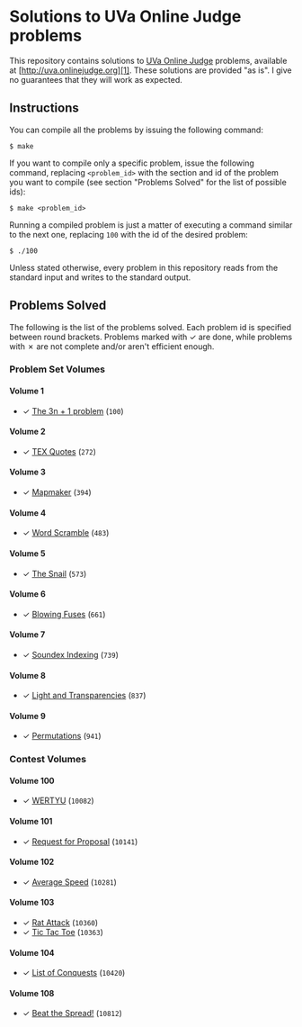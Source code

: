 # Solutions to UVa Online Judge problems

This repository contains solutions to [UVa Online Judge][1] problems, available at [http://uva.onlinejudge.org][1]. These solutions are provided "as is". I give no guarantees that they will work as expected.

## Instructions

You can compile all the problems by issuing the following command:

    $ make

If you want to compile only a specific problem, issue the following command, replacing `<problem_id>` with the section and id of the problem you want to compile (see section "Problems Solved" for the list of possible ids):

    $ make <problem_id>

Running a compiled problem is just a matter of executing a command similar to the next one, replacing `100` with the id of the desired problem:

    $ ./100

Unless stated otherwise, every problem in this repository reads from the standard input and writes to the standard output.

## Problems Solved

The following is the list of the problems solved. Each problem id is specified between round brackets. Problems marked with ✓ are done, while problems with ✗ are not complete and/or aren't efficient enough.

### Problem Set Volumes

#### Volume 1

* ✓ [The 3n + 1 problem][100] (`100`)

#### Volume 2

* ✓ [TEX Quotes][272] (`272`)

#### Volume 3

* ✓ [Mapmaker][394] (`394`)

#### Volume 4

* ✓ [Word Scramble][483] (`483`)

#### Volume 5

* ✓ [The Snail][573] (`573`)

#### Volume 6

* ✓ [Blowing Fuses][661] (`661`)

#### Volume 7

* ✓ [Soundex Indexing][739] (`739`)

#### Volume 8

* ✓ [Light and Transparencies][837] (`837`)

#### Volume 9

* ✓ [Permutations][941] (`941`)

### Contest Volumes

#### Volume 100

* ✓ [WERTYU][10082] (`10082`)

#### Volume 101

* ✓ [Request for Proposal][10141] (`10141`)

#### Volume 102

* ✓ [Average Speed][10281] (`10281`)

#### Volume 103

* ✓ [Rat Attack][10360] (`10360`)
* ✓ [Tic Tac Toe][10363] (`10363`)

#### Volume 104

* ✓ [List of Conquests][10420] (`10420`)

#### Volume 108

* ✓ [Beat the Spread!][10812] (`10812`)

[1]: http://uva.onlinejudge.org
[100]: http://uva.onlinejudge.org/external/1/100.html
[272]: http://uva.onlinejudge.org/external/2/272.html
[394]: http://uva.onlinejudge.org/external/3/394.html
[483]: http://uva.onlinejudge.org/external/4/483.html
[573]: http://uva.onlinejudge.org/external/5/573.html
[661]: http://uva.onlinejudge.org/external/6/661.html
[739]: http://uva.onlinejudge.org/external/7/739.html
[837]: http://uva.onlinejudge.org/external/8/837.html
[941]: http://uva.onlinejudge.org/external/9/941.html
[10082]: http://uva.onlinejudge.org/external/100/10082.html
[10141]: http://uva.onlinejudge.org/external/101/10141.html
[10281]: http://uva.onlinejudge.org/external/102/10281.html
[10360]: http://uva.onlinejudge.org/external/103/10360.html
[10363]: http://uva.onlinejudge.org/external/103/10363.html
[10420]: http://uva.onlinejudge.org/external/104/10420.html
[10812]: http://uva.onlinejudge.org/external/108/10812.html
